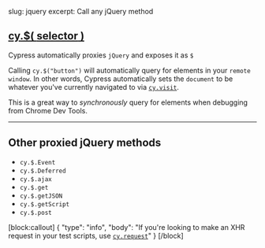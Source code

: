 slug: jquery
excerpt: Call any jQuery method

## [cy.$( **selector** )](#selector-usage)

Cypress automatically proxies `jQuery` and exposes it as `$`

Calling `cy.$("button")` will automatically query for elements in your `remote window`. In other words, Cypress automatically sets the `document` to be whatever you've currently navigated to via [`cy.visit`](http://on.cypress.io/api/visit).

This is a great way to *synchronously* query for elements when debugging from Chrome Dev Tools.

***

## Other proxied jQuery methods

* `cy.$.Event`
* `cy.$.Deferred`
* `cy.$.ajax`
* `cy.$.get`
* `cy.$.getJSON`
* `cy.$.getScript`
* `cy.$.post`

[block:callout]
{
  "type": "info",
  "body": "If you're looking to make an XHR request in your test scripts, use [`cy.request`](http://on.cypress.io/api/request)"
}
[/block]